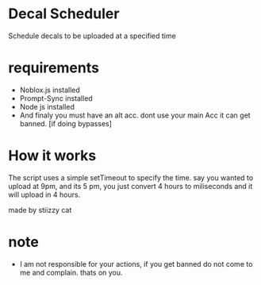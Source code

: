 # Decal Scheduler
Schedule decals to be uploaded at a specified time

# requirements
+ Noblox.js installed
+ Prompt-Sync installed
+ Node js installed
+ And finaly you must have an alt acc. dont use your main Acc it can get banned. [if doing bypasses]

# How it works
The script uses a simple setTimeout to specify the time. say you wanted to upload at 9pm, and its 5 pm, you just convert 4 hours to miliseconds and it will upload in 4 hours.


made by stiizzy cat

# note
+ I am not responsible for your actions, if you get banned do not come to me and complain. thats on you.
